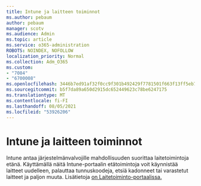 ```yaml
---
title: Intune ja laitteen toiminnot
ms.author: pebaum
author: pebaum
manager: scotv
ms.audience: Admin
ms.topic: article
ms.service: o365-administration
ROBOTS: NOINDEX, NOFOLLOW
localization_priority: Normal
ms.collection: Adm_O365
ms.custom:
- "7084"
- "6700008"
ms.openlocfilehash: 3446b7ed91af32f0cc9f301b492429f7781501f663f13ff5eb71374d23a65f83
ms.sourcegitcommit: b5f7da89a650d2915dc652449623c78be6247175
ms.translationtype: MT
ms.contentlocale: fi-FI
ms.lasthandoff: 08/05/2021
ms.locfileid: "53926206"
---
```

# <a name="intune-and-device-actions"></a>Intune ja laitteen toiminnot

Intune antaa järjestelmänvalvojille mahdollisuuden suorittaa laitetoimintoja etänä. Käyttämällä näitä Intune-portaalin etätoimintoja voit käynnistää laitteet uudelleen, palauttaa tunnuskoodeja, etsiä kadonneet tai varastetut laitteet ja paljon muuta. Lisätietoja [on Laitetoiminto-portaalissa.](https://docs.microsoft.com/mem/intune/remote-actions/)
